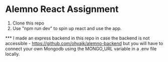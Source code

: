 # Alemno React Assignment 

1. Clone this repo
2. Use "npm run dev" to spin up react and use the app.

  
*** I made an express backend in this repo in case the backend is not accessible - https://github.com/ohyajk/alemno-backend
but you will have to connect your own Mongodb using the MONGO_URL variable in a .env file locally. 
